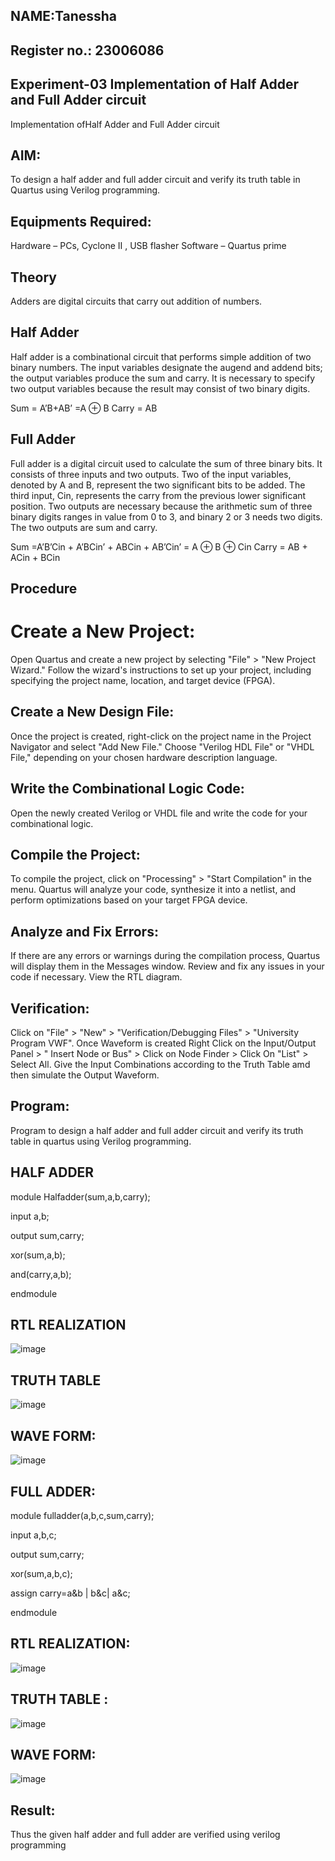 ## NAME:Tanessha 
## Register no.: 23006086
## Experiment-03 Implementation of Half Adder and Full Adder circuit
Implementation ofHalf Adder and Full Adder circuit
## AIM:
To design a half adder and full adder circuit and verify its truth table in Quartus using Verilog programming.

## Equipments Required:
Hardware – PCs, Cyclone II , USB flasher Software – Quartus prime

## Theory
Adders are digital circuits that carry out addition of numbers.

## Half Adder
Half adder is a combinational circuit that performs simple addition of two binary numbers. The input variables designate the augend and addend bits; the output variables produce the sum and carry. It is necessary to specify two output variables because the result may consist of two binary digits.

Sum = A’B+AB’ =A ⊕ B Carry = AB

## Full Adder
Full adder is a digital circuit used to calculate the sum of three binary bits. It consists of three inputs and two outputs. Two of the input variables, denoted by A and B, represent the two significant bits to be added. The third input, Cin, represents the carry from the previous lower significant position. Two outputs are necessary because the arithmetic sum of three binary digits ranges in value from 0 to 3, and binary 2 or 3 needs two digits. The two outputs are sum and carry.

Sum =A’B’Cin + A’BCin’ + ABCin + AB’Cin’ = A ⊕ B ⊕ Cin Carry = AB + ACin + BCin

## Procedure
# Create a New Project:

Open Quartus and create a new project by selecting "File" > "New Project Wizard."
Follow the wizard's instructions to set up your project, including specifying the project name, location, and target device (FPGA).
## Create a New Design File:

Once the project is created, right-click on the project name in the Project Navigator and select "Add New File."
Choose "Verilog HDL File" or "VHDL File," depending on your chosen hardware description language.
## Write the Combinational Logic Code:

Open the newly created Verilog or VHDL file and write the code for your combinational logic.
## Compile the Project:

To compile the project, click on "Processing" > "Start Compilation" in the menu.
Quartus will analyze your code, synthesize it into a netlist, and perform optimizations based on your target FPGA device.
## Analyze and Fix Errors:

If there are any errors or warnings during the compilation process, Quartus will display them in the Messages window.
Review and fix any issues in your code if necessary.
View the RTL diagram.
## Verification:

Click on "File" > "New" > "Verification/Debugging Files" > "University Program VWF".
Once Waveform is created Right Click on the Input/Output Panel > " Insert Node or Bus" > Click on Node Finder > Click On "List" > Select All.
Give the Input Combinations according to the Truth Table amd then simulate the Output Waveform.
## Program:
Program to design a half adder and full adder circuit and verify its truth table in quartus using Verilog programming.

## HALF ADDER
module Halfadder(sum,a,b,carry);

input a,b;

output sum,carry;

xor(sum,a,b);

and(carry,a,b);

endmodule

## RTL REALIZATION
![image](https://github.com/Tanessha/Exp-02-Implementation-of-Half-Adder-and-Full-Adder-circuit/assets/140876194/1816d767-e58f-4297-b0de-ced9113facc7)


## TRUTH TABLE
![image](https://github.com/Tanessha/Exp-02-Implementation-of-Half-Adder-and-Full-Adder-circuit/assets/140876194/13934724-e9fe-4081-b84a-860baf08a01c)


## WAVE FORM:
![image](https://github.com/Tanessha/Exp-02-Implementation-of-Half-Adder-and-Full-Adder-circuit/assets/140876194/fe36ba28-ff9c-4ff0-ad36-e09818bc7f62)


## FULL ADDER:
module fulladder(a,b,c,sum,carry);

input a,b,c;

output sum,carry;

xor(sum,a,b,c);

assign carry=a&b | b&c| a&c;

endmodule

## RTL REALIZATION:
![image](https://github.com/Tanessha/Exp-02-Implementation-of-Half-Adder-and-Full-Adder-circuit/assets/140876194/4a2783bc-71fa-48a7-ae4f-f63036afb0a6)


## TRUTH TABLE :
![image](https://github.com/Tanessha/Exp-02-Implementation-of-Half-Adder-and-Full-Adder-circuit/assets/140876194/0465a530-c7e0-4d7c-9df4-73b174a2b7e8)


## WAVE FORM:
![image](https://github.com/Tanessha/Exp-02-Implementation-of-Half-Adder-and-Full-Adder-circuit/assets/140876194/2d2fdc98-d594-4742-a7a2-091b459cc156)


## Result:
Thus the given half adder and full adder are verified using verilog programming
